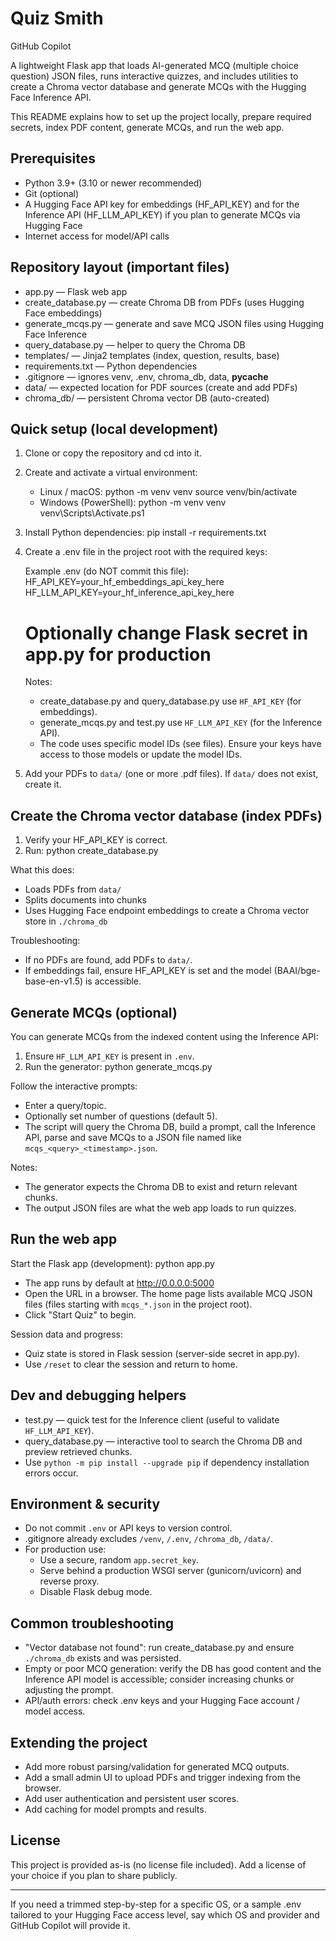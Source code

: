 # Quiz Smith

GitHub Copilot

A lightweight Flask app that loads AI-generated MCQ (multiple choice question) JSON files, runs interactive quizzes, and includes utilities to create a Chroma vector database and generate MCQs with the Hugging Face Inference API.

This README explains how to set up the project locally, prepare required secrets, index PDF content, generate MCQs, and run the web app.

## Prerequisites

- Python 3.9+ (3.10 or newer recommended)
- Git (optional)
- A Hugging Face API key for embeddings (HF_API_KEY) and for the Inference API (HF_LLM_API_KEY) if you plan to generate MCQs via Hugging Face
- Internet access for model/API calls

## Repository layout (important files)

- app.py — Flask web app
- create_database.py — create Chroma DB from PDFs (uses Hugging Face embeddings)
- generate_mcqs.py — generate and save MCQ JSON files using Hugging Face Inference
- query_database.py — helper to query the Chroma DB
- templates/ — Jinja2 templates (index, question, results, base)
- requirements.txt — Python dependencies
- .gitignore — ignores venv, .env, chroma_db, data, __pycache__
- data/ — expected location for PDF sources (create and add PDFs)
- chroma_db/ — persistent Chroma vector DB (auto-created)

## Quick setup (local development)

1. Clone or copy the repository and cd into it.

2. Create and activate a virtual environment:
    - Linux / macOS:
      python -m venv venv
      source venv/bin/activate
    - Windows (PowerShell):
      python -m venv venv
      venv\Scripts\Activate.ps1

3. Install Python dependencies:
    pip install -r requirements.txt

4. Create a .env file in the project root with the required keys:

    Example .env (do NOT commit this file):
    HF_API_KEY=your_hf_embeddings_api_key_here
    HF_LLM_API_KEY=your_hf_inference_api_key_here
    # Optionally change Flask secret in app.py for production

    Notes:
    - create_database.py and query_database.py use `HF_API_KEY` (for embeddings).
    - generate_mcqs.py and test.py use `HF_LLM_API_KEY` (for the Inference API).
    - The code uses specific model IDs (see files). Ensure your keys have access to those models or update the model IDs.

5. Add your PDFs to `data/` (one or more .pdf files). If `data/` does not exist, create it.

## Create the Chroma vector database (index PDFs)

1. Verify your HF_API_KEY is correct.
2. Run:
    python create_database.py

What this does:
- Loads PDFs from `data/`
- Splits documents into chunks
- Uses Hugging Face endpoint embeddings to create a Chroma vector store in `./chroma_db`

Troubleshooting:
- If no PDFs are found, add PDFs to `data/`.
- If embeddings fail, ensure HF_API_KEY is set and the model (BAAI/bge-base-en-v1.5) is accessible.

## Generate MCQs (optional)

You can generate MCQs from the indexed content using the Inference API:

1. Ensure `HF_LLM_API_KEY` is present in `.env`.
2. Run the generator:
    python generate_mcqs.py

Follow the interactive prompts:
- Enter a query/topic.
- Optionally set number of questions (default 5).
- The script will query the Chroma DB, build a prompt, call the Inference API, parse and save MCQs to a JSON file named like `mcqs_<query>_<timestamp>.json`.

Notes:
- The generator expects the Chroma DB to exist and return relevant chunks.
- The output JSON files are what the web app loads to run quizzes.

## Run the web app

Start the Flask app (development):
python app.py

- The app runs by default at http://0.0.0.0:5000
- Open the URL in a browser. The home page lists available MCQ JSON files (files starting with `mcqs_*.json` in the project root).
- Click "Start Quiz" to begin.

Session data and progress:
- Quiz state is stored in Flask session (server-side secret in app.py).
- Use `/reset` to clear the session and return to home.

## Dev and debugging helpers

- test.py — quick test for the Inference client (useful to validate `HF_LLM_API_KEY`).
- query_database.py — interactive tool to search the Chroma DB and preview retrieved chunks.
- Use `python -m pip install --upgrade pip` if dependency installation errors occur.

## Environment & security

- Do not commit `.env` or API keys to version control.
- .gitignore already excludes `/venv`, `/.env`, `/chroma_db`, `/data/`.
- For production use:
  - Use a secure, random `app.secret_key`.
  - Serve behind a production WSGI server (gunicorn/uvicorn) and reverse proxy.
  - Disable Flask debug mode.

## Common troubleshooting

- "Vector database not found": run create_database.py and ensure `./chroma_db` exists and was persisted.
- Empty or poor MCQ generation: verify the DB has good content and the Inference API model is accessible; consider increasing chunks or adjusting the prompt.
- API/auth errors: check .env keys and your Hugging Face account / model access.

## Extending the project

- Add more robust parsing/validation for generated MCQ outputs.
- Add a small admin UI to upload PDFs and trigger indexing from the browser.
- Add user authentication and persistent user scores.
- Add caching for model prompts and results.

## License

This project is provided as-is (no license file included). Add a license of your choice if you plan to share publicly.

---

If you need a trimmed step-by-step for a specific OS, or a sample .env tailored to your Hugging Face access level, say which OS and provider and GitHub Copilot will provide it.